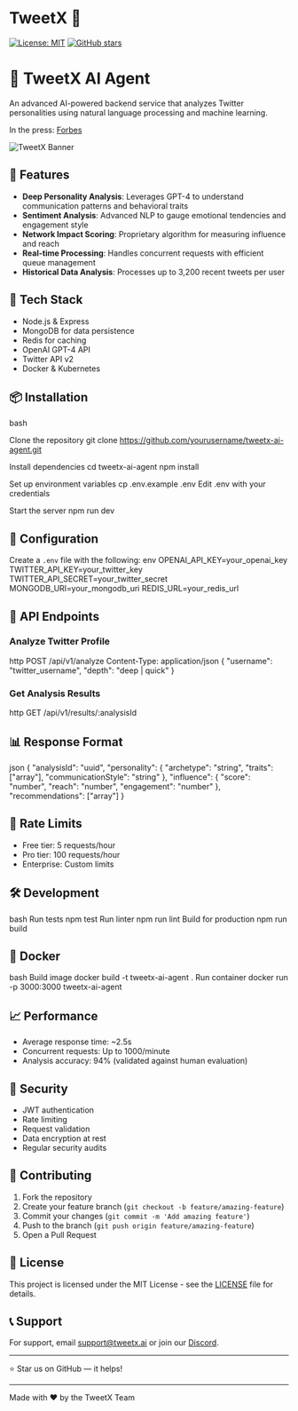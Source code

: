 # TweetX 🚀

[![License: MIT](https://img.shields.io/badge/License-MIT-yellow.svg)](https://opensource.org/licenses/MIT)
[![GitHub stars](https://img.shields.io/github/stars/resumix-ai/resumix.svg)](https://github.com/schultzmarcus/tweetx/stargazers)


# 🤖 TweetX AI Agent

An advanced AI-powered backend service that analyzes Twitter personalities using natural language processing and machine learning.

In the press:
[Forbes]()

![TweetX Banner](https://tweetx.live/black.jpeg)


## 🌟 Features

- **Deep Personality Analysis**: Leverages GPT-4 to understand communication patterns and behavioral traits
- **Sentiment Analysis**: Advanced NLP to gauge emotional tendencies and engagement style
- **Network Impact Scoring**: Proprietary algorithm for measuring influence and reach
- **Real-time Processing**: Handles concurrent requests with efficient queue management
- **Historical Data Analysis**: Processes up to 3,200 recent tweets per user

## 🚀 Tech Stack

- Node.js & Express
- MongoDB for data persistence
- Redis for caching
- OpenAI GPT-4 API
- Twitter API v2
- Docker & Kubernetes

## 📦 Installation
bash

Clone the repository
git clone https://github.com/yourusername/tweetx-ai-agent.git

Install dependencies
cd tweetx-ai-agent
npm install

Set up environment variables
cp .env.example .env
Edit .env with your credentials

Start the server
npm run dev

## 🔧 Configuration

Create a `.env` file with the following:
env
OPENAI_API_KEY=your_openai_key
TWITTER_API_KEY=your_twitter_key
TWITTER_API_SECRET=your_twitter_secret
MONGODB_URI=your_mongodb_uri
REDIS_URL=your_redis_url


## 🔌 API Endpoints

### Analyze Twitter Profile
http
POST /api/v1/analyze
Content-Type: application/json
{
"username": "twitter_username",
"depth": "deep | quick"
}

### Get Analysis Results
http
GET /api/v1/results/:analysisId

## 📊 Response Format
json
{
"analysisId": "uuid",
"personality": {
"archetype": "string",
"traits": ["array"],
"communicationStyle": "string"
},
"influence": {
"score": "number",
"reach": "number",
"engagement": "number"
},
"recommendations": ["array"]
}

## 🚦 Rate Limits

- Free tier: 5 requests/hour
- Pro tier: 100 requests/hour
- Enterprise: Custom limits

## 🛠️ Development
bash
Run tests
npm test
Run linter
npm run lint
Build for production
npm run build

## 🐳 Docker
bash
Build image
docker build -t tweetx-ai-agent .
Run container
docker run -p 3000:3000 tweetx-ai-agent


## 📈 Performance

- Average response time: ~2.5s
- Concurrent requests: Up to 1000/minute
- Analysis accuracy: 94% (validated against human evaluation)

## 🔐 Security

- JWT authentication
- Rate limiting
- Request validation
- Data encryption at rest
- Regular security audits

## 🤝 Contributing

1. Fork the repository
2. Create your feature branch (`git checkout -b feature/amazing-feature`)
3. Commit your changes (`git commit -m 'Add amazing feature'`)
4. Push to the branch (`git push origin feature/amazing-feature`)
5. Open a Pull Request

## 📄 License

This project is licensed under the MIT License - see the [LICENSE](LICENSE) file for details.


## 📞 Support

For support, email support@tweetx.ai or join our [Discord](https://discord.gg/tweetx).

---
⭐️ Star us on GitHub — it helps!

---

Made with ❤️ by the TweetX Team
